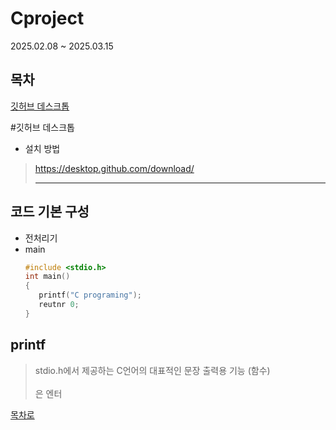 # Cproject
 2025.02.08 ~ 2025.03.15

 
## 목차
 [깃허브 데스크톱](#깃허브-데스크톱)

 #깃허브 데스크톱
 
 + 설치 방법
>https://desktop.github.com/download/
>
><hr/>

## 코드 기본 구성
+ 전처리기
+ main
  ```c
  #include <stdio.h>
  int main()
  {
     printf("C programing");
     reutnr 0;
  }
  ```
## printf
 > stdio.h에서 제공하는 C언어의 대표적인 문장 출력용 기능 (함수)<br>
 > <br>은 엔터
  


[목차로](목차)
